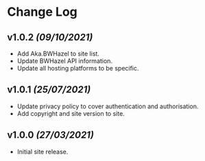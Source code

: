 # Change Log

## v1.0.2 _(09/10/2021)_

* Add Aka.BWHazel to site list.
* Update BWHazel API information.
* Update all hosting platforms to be specific.

## v1.0.1 _(25/07/2021)_

* Update privacy policy to cover authentication and authorisation.
* Add copyright and site version to site.

## v1.0.0 _(27/03/2021)_

* Initial site release.